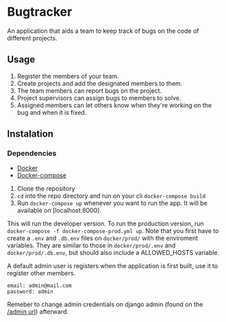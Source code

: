 # Bugtracker

An application that aids a team to keep track of bugs on the code of different projects.

## Usage

1. Register the members of your team.
2. Create projects and add the designated members to them.
3. The team members can report bugs on the project.
4. Project supervisors can assign bugs to members to solve.
5. Assigned members can let others know when they're working on the bug and when it is fixed.

## Instalation

### Dependencies
- [Docker](https://www.docker.com/get-started)
- [Docker-compose](https://docs.docker.com/compose/install/)

1. Clone the repository
2. `cd` into the repo directory and run on your cli `docker-compose build`
3. Run `docker-compose up` whenever you want to run the app. It will be available on [localhost:8000].

This will run the developer version.
To run the production version, run `docker-compose -f docker-compose-prod.yml up`.
Note that you first have to create a `.env` and `.db.env` files on `docker/prod/` with the enviroment variables.
They are similar to those in `docker/prod/.env` and `docker/prod/.db.env`, but should also include a ALLOWED_HOSTS variable.

A default admin user is registers when the application is first built, use it to register other members.
```
email: admin@mail.com
password: admin
```

Remeber to change admin credentials on django admin (found on the [/admin url](http://localhost:8000/admin/)) afterward.